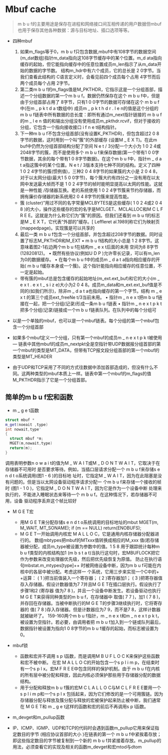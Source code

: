 # Mbuf cache 
> m b u f的主要用途是保存在进程和网络接口间互相传递的用户数据但mbuf也用于保存其他各种数据：源与目标地址、插口选项等等。

* 四种mbuf 
  1. 如果m_flags等于0，m b u f只包含数据,mbuf中有108字节的数据空间(m_dat数组)指针m_data指向这108字节缓存中的某个位置。m_d ata指向缓存的起始，但它能指向缓存中的任意位置成员m_len指示了从m_data开始的数据的字节数。
结构m_hdr中有六个成员，它的总长是 2 0字节。当我们查看此结构的 C语言定义时，会看见前四个成员每个占用 4字节而后两个成员每个占用 2字节。
  2. 第二类m b u f的m_flags值是M_PKTHDR，它指示这是一个分组首部，描述一个分组数据的第一个m b u f。数据仍然保存在这个 m b u f中，但是由于分组首部占用了 8字节，只有1 0 0字节的数据可存储在这个 m b u f中(在m _ p k t d a t数组中) 成员m _ p k t h d r . l e n的值是这个分组的 m b u f链表中所有数据的总长度：即所有通过m_next指针链接的 m b u f的m _ l e n 值的和输出分组没有使用成员m_pkthdr.rcvif，但对于接收的分组，它包含一个指向接收接口 i f n e t结构指针。
  3. 下一种m b u f不包含分组首部(没有设置K_PKTHDR)，但包含超过2 0 8字节的数据，这时用到一个叫“簇”的外部缓存 (设置M _ E X T)。在此m buf中仍然为分组首部结构分配了空间 N e t / 3分配一个大小为 1 0 2 4或2048字节的簇，而不是使用多个 m b u f来保存数据(第一个带有1 0 0字节数据，其余的每个带有1 0 8字节数据)。在这个m b u f中，指针m _ d a t a指这簇中的某个位置。N e t / 3版本支持七种不同的结构。定义了四种 1 0 2 4字节的簇(惯例值)，三种2 0 4 8字节的如果簇的大小是 2 0 4 8，对于以太网分组(最大1 5 0 0字节)，每个簇大约有四分之一没有用在以太网中发送最大帧而不是 1 0 2 4字节的帧时能明显提高以太网的性能。这就是一种性能 /存储器互换。老的系统使用 1 0 2 4字节簇来节约存储器，而拥有廉价存储器的新系统用2 0 4 8字节的簇来提高性能。
  * 簇 (cluster)”用过不同的名字常量MCLBYTES是这些缓存( 1 0 2 4或2 0 4 8 )的大小，操作这些缓存的宏的名字是MCLGET、MCLALLOC和M C L F R E E。这就是为什么称它们为“簇”的原因。但我们还看到 m b u f的标志是M _ E X T，它代表“外部的”缓存。[ Leffleret al.1989]称它们为映射页(mappedpage)。实现簇是可以共享的
  4. 最后一类 m b u f包含一个分组首部，并包含超过208字节的数据。同时设置了标志M_PKTHDR和M_EXT
• m b u f结构的大小总是 1 2 8字节。这意味着图2-1右边两个m b u f在结构m _ e x t后面的未用
空间为8 8字节(12820812)。
• 既然有些协议(例如U D P )允许零长记录，可以有m_len为0的数据缓存。
• 在每个m b u f中的成员m _ d a t a指向相应缓存的开始( m b u f缓存本身或一个簇)。这个指针能指向相应缓存的任意位置，不一定是起始。
  * 带有簇的mbuf总是包含缓存的起始地址(m_ext.ext_buf)和它的大小(m _ e x t . e x t _ s i z e)大小为2 0 4 8。成员m_data和m_ext.ext_buf值是不同的(如我们所示)，除非m _ d a t a也指向缓存的第一个字节。结构 m _ e x t 的第三个成员ext_freeNe t/3当前未用。
• 指针m _ n e x t把m b u f链接在一起，把一个分组(记录)形成一条m b u f链表 
• 指针m _ n e x t p k t把多个分组(记录)链接成一个m b u f链表队列。在队列中的每个分组可

* 以是一个单独的mbuf，也可以是一个mbuf链表。每个分组的第一个mbuf包含一个分组首部
* 如果多个mbuf定义一个分组，只有第一个mbuf的成员m _ n e x t p k t被使用 — 链表中其他mbuf的成员m_nextpkt全是空指针带UDP数据报分组首部的第一个mbuf的类型是MT_DATA，但带有TCP报文段分组首部的第一个mbuf的类型是MT_HEADER 
* 由于UDP和TCP采用了不同的方式往数据中添加首部造成的，但没有什么不同。这两种类型的mbuf本质上一样。链表中第一个mbuf的m_flags的值M_PKTHDR指示了它是一个分组首部。

## 简单的m b u f宏和函数
 
* m _ g e t函数
```c++
struct mbuf *
m_get(noeait ,type)
int nowait,type'
{
  struct mbuf *m;
  MGET(m,nowait,type)
  return(m);
}
```
调用表明参数n o w a i t的值为M _ W A I T或M _ D O N T W A I T，它取决于在存储器不可用时
是否要求等待。例如，当插口层请求分配一个 m b u f来存储s e n d t o系统调用(图1 - 6 )的目标地
址时，它指定M _ W A I T，因为在此阻塞是没有问题的。但是当以太网设备驱动程序请求分配一
个m b u f来存储一个接收的帧时 (图1 - 1 0 )，它指定M _ D O N T W A I T，因为它是作为一个设备中断
处理来执行的，不能进入睡眠状态来等待一个 m b u f。在这种情况下，若存储器不可用，设备
驱动程序丢弃这个帧比较好

 
* M G E T宏
  * 用M G E T来分配存储s e n d t o系统调用的目标地址的mbut
MGET(m, M_WAIT, MT_SONAME);
if (m == NULL)
return(ENOBUFS);
  * M G E T一开始调用内核宏 M A L L O C，它是通用内核存储器分配器进行的。
  数组mbtypes把mbuf的MTxxx值转换成相应的M_xxx 值(若存储器被分配，成员m_type被设置为参数中的值。1 5 8 用于跟踪统计每种m b u f类型的内核结构加1 (m b s t a t)当执行这句时，宏MBUFLOCK把它作为参数来改变处理器优先级，然后把优先级恢复为原值。
  防止在执行语句mbstat.m_mtypes[type]++ 时被网络设备中断，因为m b u f可能在内核中的各层中被分配。考虑这样一
个系统，它用三步来实现一个C中的+ +运算：
( 1 )把当前值装入一个寄存器；
( 2 )寄存器加1；
( 3 )把寄存器值存入存储器。假设计数器值为7 7并且M G E T在插口层执行。假设执行了步骤1和2 (寄存器
值为7 8 )，并且一个设备中断发生。若设备驱动也执行M G E T来获得同种类型的m b u f，在存储器中
取值( 7 7 )，加1 ( 7 8 )，并存回在存储器。当被中断执行的M G E T的步骤3继续执行时，它将寄存器的
值( 7 8 )存入存储器。但是计数器应为7 9，而不是7 8，这样计数器就被破坏了。
159-160两个m b u f指针，m _ n e x t和m _ n e x t p k t，被设置为空指针。若必要，由调用者把
m b u f加入到一个链或队列最后，数据指针被设置为指向1 0 8字节的m b u f缓存的起始，而标志被设置为0。


* mbuf锁
  * 函数和宏并不调用 s p l函数，而是调用M B U F L O C K来保护这些函数和宏不被中断。
  在宏 M A L L O C的开始包含一个s p l i m p，在结束时有一个s p l x。宏M F R E E中包含同样的保护机制。由于 m b u f在内核的所有层中被分配和释放，因此内核必须保护那些用于存储器分配的数据结构。
  * 用于分配和释放m b u f簇的宏M C L A L L O C与M C L F R E E要用一个s p l i m p和一个s p l x
包括起来，因为它们修改的是一个可用簇链。因为存储器分配与释放及簇分配与释放的宏被保护起来防止被中断，我们通常在 M G E T和
m _ g e t这样的函数和宏的前后不再调用s p l函数。


*  m_devget和m_pullup函数
  * IP、ICMP、IGMP、UDP和TCP的代码时会遇到函数m_pullup它用来保证指定数目的字节 (相应协议首部的大小 )在链表的第一个 m b u f中紧挨着存放；即这些指定数目的字节被复制到一个新的 m b u f并紧接着存放。m_pullup的用法，必须查看它的实现及相关的函数m_devget和宏mtod与dtom



